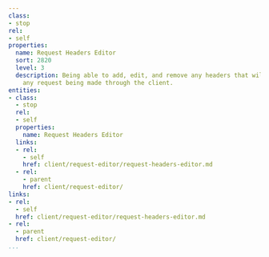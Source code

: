 ```yaml
---
class:
- stop
rel:
- self
properties:
  name: Request Headers Editor
  sort: 2820
  level: 3
  description: Being able to add, edit, and remove any headers that will be sent with
    any request being made through the client.
entities:
- class:
  - stop
  rel:
  - self
  properties:
    name: Request Headers Editor
  links:
  - rel:
    - self
    href: client/request-editor/request-headers-editor.md
  - rel:
    - parent
    href: client/request-editor/
links:
- rel:
  - self
  href: client/request-editor/request-headers-editor.md
- rel:
  - parent
  href: client/request-editor/
...
```


